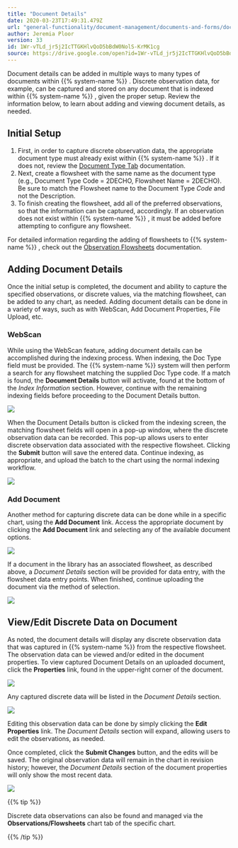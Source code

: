 ```yaml
---
title: "Document Details"
date: 2020-03-23T17:49:31.479Z
url: "general-functionality/document-management/documents-and-forms/document-details.html"
author: Jeremia Ploor
version: 33
id: 1Wr-vTLd_jr5j2IcTTGKHlvQoD5bBdW0NolS-KrMK1cg
source: https://drive.google.com/open?id=1Wr-vTLd_jr5j2IcTTGKHlvQoD5bBdW0NolS-KrMK1cg
---
```

Document details can be added in multiple ways to many types of documents within {{% system-name %}} . Discrete observation data, for example, can be captured and stored on any document that is indexed within {{% system-name %}} , given the proper setup. Review the information below, to learn about adding and viewing document details, as needed.

## Initial Setup

1. First, in order to capture discrete observation data, the appropriate document type must already exist within {{% system-name %}} . If it does not, review the [Document Type Tab](../../system-configuration/document-type-tab.html) documentation.
2. Next, create a flowsheet with the same name as the document type (e.g., Document Type Code = 2DECHO, Flowsheet Name = 2DECHO). Be sure to match the Flowsheet name to the Document Type <em>Code</em> and not the Description.
3. To finish creating the flowsheet, add all of the preferred observations, so that the information can be captured, accordingly. If an observation does not exist within {{% system-name %}} , it must be added before attempting to configure any flowsheet.

For detailed information regarding the adding of flowsheets to {{% system-name %}} , check out the [Observation Flowsheets](https://docs.google.com/document/d/15JYECf24zEJLUoOZ9IeFZmQI2nc5yl8_dwpKAKGbIyY) documentation.

## Adding Document Details

Once the initial setup is completed, the document and ability to capture the specified observations, or discrete values, via the matching flowsheet, can be added to any chart, as needed. Adding document details can be done in a variety of ways, such as with WebScan, Add Document Properties, File Upload, etc.

### WebScan

While using the WebScan feature, adding document details can be accomplished during the indexing process. When indexing, the Doc Type field must be provided. The {{% system-name %}} system will then perform a search for any flowsheet matching the supplied Doc Type code. If a match is found, the **Document Details** button will activate, found at the bottom of the *Index Information* section. However, continue with the remaining indexing fields before proceeding to the Document Details button.

![](../../../external_files/532dd4d4edcc28dac1947253310bb140.png)

When the Document Details button is clicked from the indexing screen, the matching flowsheet fields will open in a pop-up window, where the discrete observation data can be recorded. This pop-up allows users to enter discrete observation data associated with the respective flowsheet. Clicking the **Submit** button will save the entered data. Continue indexing, as appropriate, and upload the batch to the chart using the normal indexing workflow.

![](../../../external_files/f46849c71a7860b3aceea43948ffba37.png)

### Add Document

Another method for capturing discrete data can be done while in a specific chart, using the **Add Document** link. Access the appropriate document by clicking the **Add Document** link and selecting any of the available document options.

![](../../../external_files/b8de25c205b9ff3d7334dccb5a3d179d.png)

If a document in the library has an associated flowsheet, as described above, a *Document Details* section will be provided for data entry, with the flowsheet data entry points. When finished, continue uploading the document via the method of selection.

![](../../../external_files/9b92878e0be80bf5f3cde114f301dd5e.png)

## View/Edit Discrete Data on Document

As noted, the document details will display any discrete observation data that was captured in {{% system-name %}} from the respective flowsheet. The observation data can be viewed and/or edited in the document properties. To view captured Document Details on an uploaded document, click the **Properties** link, found in the upper-right corner of the document.

![](../../../external_files/740f5aa49d54fe5efafe2089c4f1f729.png)

Any captured discrete data will be listed in the *Document Details* section.

![](../../../external_files/5c9e635e408997e92cc20f51b3b96c13.png)

Editing this observation data can be done by simply clicking the **Edit Properties** link. The *Document Details* section will expand, allowing users to edit the observations, as needed.

Once completed, click the **Submit Changes** button, and the edits will be saved. The original observation data will remain in the chart in revision history; however, the *Document Details* section of the document properties will only show the most recent data.

![](../../../external_files/9e6b20e39550d6bfde46ec2d468f3afe.png)

{{% tip %}}

Discrete data observations can also be found and managed via the **Observations/Flowsheets** chart tab of the specific chart.

{{% /tip %}}


